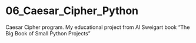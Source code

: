 # 06_Caesar_Cipher_Python
Caesar Cipher program.  My educational project from Al Sweigart book “The Big Book of Small Python Projects”  
